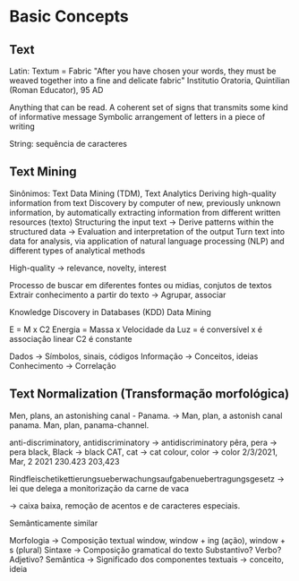 # Basic Concepts

## Text
Latin: Textum = Fabric
"After you have chosen your words, they must be weaved together into a fine and delicate fabric"
Institutio Oratoria, Quintilian (Roman Educator), 95 AD

Anything that can be read.
A coherent set of signs that transmits some kind of informative message
Symbolic arrangement of letters in a piece of writing

String: sequência de caracteres

## Text Mining
Sinônimos: Text Data Mining (TDM), Text Analytics
Deriving high-quality information from text
Discovery by computer of new, previously unknown information, by automatically extracting information from different written resources (texto)
Structuring the input text -> Derive patterns within the structured data -> Evaluation and interpretation of the output
Turn text into data for analysis, via application of natural language processing (NLP) and different types of analytical methods

High-quality -> relevance, novelty, interest

Processo de buscar em diferentes fontes ou midias, conjutos de textos
Extrair conhecimento a partir do texto -> Agrupar, associar

Knowledge Discovery in Databases (KDD)
Data Mining

E = M x C2
Energia = Massa x Velocidade da Luz
= é conversível
x é associação linear
C2 é constante

Dados -> Símbolos, sinais, códigos
Informação -> Conceitos, ideias
Conhecimento -> Correlação

## Text Normalization (Transformação morfológica)
Men, plans, an astonishing canal - Panama. -> Man, plan, a astonish canal panama.
Man, plan, panama-channel.

anti-discriminatory, antidiscriminatory -> antidiscriminatory
pêra, pera -> pera
black, Black -> black
CAT, cat -> cat
colour, color -> color
2/3/2021, Mar, 2 2021
230.423 203,423

Rindfleischetikettierungsueberwachungsaufgabenuebertragungsgesetz -> lei que delega a monitorização da carne de vaca


-> caixa baixa, remoção de acentos e de caracteres especiais.



Semânticamente similar


Morfologia -> Composição textual   window, window + ing (ação), window + s (plural)
Sintaxe -> Composição gramatical do texto    Substantivo? Verbo? Adjetivo?
Semântica -> Significado dos componentes textuais -> conceito, ideia

